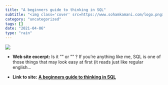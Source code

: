 ```yaml
---
title: "A beginners guide to thinking in SQL"
subtitle: "<img class='cover' src=https://www.sohamkamani.com/logo.png>"
category: "uncategorized"
tags: []
date: "2021-04-06"
type: "rain"
---
```

<img class="cover" src=https://www.sohamkamani.com/logo.png>



* **Web site excerpt:** Is it ”” or ”” ? If you’re anything like me, SQL is one of those things that may look easy at first (it reads just like regular english…

* **Link to site:** **[A beginners guide to thinking in SQL](http://www.sohamkamani.com/blog/2016/07/07/a-beginners-guide-to-sql)**
